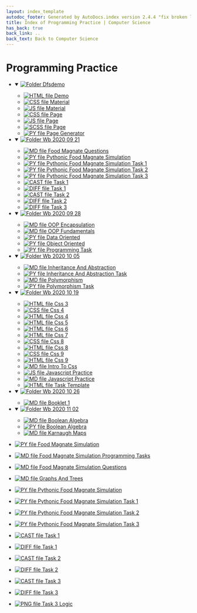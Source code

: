 ```yaml
---
layout: index_template
autodoc_footer: Generated by AutoDocs.index version 2.4.4 "fix broken link for 'C' filetype" ⓒ Starwort, 2020
title: Index of Programming Practice | Computer Science
has_back: true
back_link: ..
back_text: Back to Computer Science
---
```


# **Programming Practice**

- <details open><summary><a href='./dfsdemo'><img title='Folder' src='https://starwort.github.io/computer-science/icon-folder.png'> Dfsdemo</a></summary>

  - [![HTML file](https://img.icons8.com/windows/512/03dac6/regular-document.png) Demo](./dfsdemo/demo.html)
  - [![CSS file](https://img.icons8.com/windows/512/03dac6/css.png) Material](./dfsdemo/material.css)
  - [![JS file](https://img.icons8.com/windows/512/03dac6/js.png) Material](./dfsdemo/material.js)
  - [![CSS file](https://img.icons8.com/windows/512/03dac6/css.png) Page](./dfsdemo/page.css)
  - [![JS file](https://img.icons8.com/windows/512/03dac6/js.png) Page](./dfsdemo/page.js)
  - [![SCSS file](https://img.icons8.com/windows/512/03dac6/css.png) Page](./dfsdemo/page.scss)
  - [![PY file](https://img.icons8.com/windows/512/03dac6/py.png) Page Generator](./dfsdemo/page_generator.py)

  </details>
- <details open><summary><a href='./wb_2020_09_21'><img title='Folder' src='https://starwort.github.io/computer-science/icon-folder.png'> Wb 2020 09 21</a></summary>

  - [![MD file](https://img.icons8.com/windows/512/03dac6/regular-document.png) Food Magnate Questions](./wb_2020_09_21/food_magnate_questions.html)
  - [![PY file](https://img.icons8.com/windows/512/03dac6/py.png) Pythonic Food Magnate Simulation](./wb_2020_09_21/pythonic_food_magnate_simulation.py)
  - [![PY file](https://img.icons8.com/windows/512/03dac6/py.png) Pythonic Food Magnate Simulation Task 1](./wb_2020_09_21/pythonic_food_magnate_simulation_task_1.py)
  - [![PY file](https://img.icons8.com/windows/512/03dac6/py.png) Pythonic Food Magnate Simulation Task 2](./wb_2020_09_21/pythonic_food_magnate_simulation_task_2.py)
  - [![PY file](https://img.icons8.com/windows/512/03dac6/py.png) Pythonic Food Magnate Simulation Task 3](./wb_2020_09_21/pythonic_food_magnate_simulation_task_3.py)
  - [![CAST file](https://img.icons8.com/windows/512/03dac6/important-file.png) Task 1](./wb_2020_09_21/task_1.cast)
  - [![DIFF file](https://img.icons8.com/windows/512/03dac6/important-file.png) Task 1](./wb_2020_09_21/task_1.diff)
  - [![CAST file](https://img.icons8.com/windows/512/03dac6/important-file.png) Task 2](./wb_2020_09_21/task_2.cast)
  - [![DIFF file](https://img.icons8.com/windows/512/03dac6/important-file.png) Task 2](./wb_2020_09_21/task_2.diff)
  - [![DIFF file](https://img.icons8.com/windows/512/03dac6/important-file.png) Task 3](./wb_2020_09_21/task_3.diff)

  </details>
- <details open><summary><a href='./wb_2020_09_28'><img title='Folder' src='https://starwort.github.io/computer-science/icon-folder.png'> Wb 2020 09 28</a></summary>

  - [![MD file](https://img.icons8.com/windows/512/03dac6/regular-document.png) OOP Encapsulation](./wb_2020_09_28/OOP_encapsulation.html)
  - [![MD file](https://img.icons8.com/windows/512/03dac6/regular-document.png) OOP Fundamentals](./wb_2020_09_28/OOP_fundamentals.html)
  - [![PY file](https://img.icons8.com/windows/512/03dac6/py.png) Data Oriented](./wb_2020_09_28/data_oriented.py)
  - [![PY file](https://img.icons8.com/windows/512/03dac6/py.png) Object Oriented](./wb_2020_09_28/object_oriented.py)
  - [![PY file](https://img.icons8.com/windows/512/03dac6/py.png) Programming Task](./wb_2020_09_28/programming_task.py)

  </details>
- <details open><summary><a href='./wb_2020_10_05'><img title='Folder' src='https://starwort.github.io/computer-science/icon-folder.png'> Wb 2020 10 05</a></summary>

  - [![MD file](https://img.icons8.com/windows/512/03dac6/regular-document.png) Inheritance And Abstraction](./wb_2020_10_05/inheritance_and_abstraction.html)
  - [![PY file](https://img.icons8.com/windows/512/03dac6/py.png) Inheritance And Abstraction Task](./wb_2020_10_05/inheritance_and_abstraction_task.py)
  - [![MD file](https://img.icons8.com/windows/512/03dac6/regular-document.png) Polymorphism](./wb_2020_10_05/polymorphism.html)
  - [![PY file](https://img.icons8.com/windows/512/03dac6/py.png) Polymorphism Task](./wb_2020_10_05/polymorphism_task.py)

  </details>
- <details open><summary><a href='./wb_2020_10_19'><img title='Folder' src='https://starwort.github.io/computer-science/icon-folder.png'> Wb 2020 10 19</a></summary>

  - [![HTML file](https://img.icons8.com/windows/512/03dac6/regular-document.png) Css 3](./wb_2020_10_19/css_3.html)
  - [![CSS file](https://img.icons8.com/windows/512/03dac6/css.png) Css 4](./wb_2020_10_19/css_4.css)
  - [![HTML file](https://img.icons8.com/windows/512/03dac6/regular-document.png) Css 4](./wb_2020_10_19/css_4.html)
  - [![HTML file](https://img.icons8.com/windows/512/03dac6/regular-document.png) Css 5](./wb_2020_10_19/css_5.html)
  - [![HTML file](https://img.icons8.com/windows/512/03dac6/regular-document.png) Css 6](./wb_2020_10_19/css_6.html)
  - [![HTML file](https://img.icons8.com/windows/512/03dac6/regular-document.png) Css 7](./wb_2020_10_19/css_7.html)
  - [![CSS file](https://img.icons8.com/windows/512/03dac6/css.png) Css 8](./wb_2020_10_19/css_8.css)
  - [![HTML file](https://img.icons8.com/windows/512/03dac6/regular-document.png) Css 8](./wb_2020_10_19/css_8.html)
  - [![CSS file](https://img.icons8.com/windows/512/03dac6/css.png) Css 9](./wb_2020_10_19/css_9.css)
  - [![HTML file](https://img.icons8.com/windows/512/03dac6/regular-document.png) Css 9](./wb_2020_10_19/css_9.html)
  - [![MD file](https://img.icons8.com/windows/512/03dac6/regular-document.png) Intro To Css](./wb_2020_10_19/intro_to_css.html)
  - [![JS file](https://img.icons8.com/windows/512/03dac6/js.png) Javascript Practice](./wb_2020_10_19/javascript_practice.js)
  - [![MD file](https://img.icons8.com/windows/512/03dac6/regular-document.png) Javascript Practice](./wb_2020_10_19/javascript_practice.html)
  - [![HTML file](https://img.icons8.com/windows/512/03dac6/regular-document.png) Task Template](./wb_2020_10_19/task_template.html)

  </details>
- <details open><summary><a href='./wb_2020_10_26'><img title='Folder' src='https://starwort.github.io/computer-science/icon-folder.png'> Wb 2020 10 26</a></summary>

  - [![MD file](https://img.icons8.com/windows/512/03dac6/regular-document.png) Booklet 1](./wb_2020_10_26/booklet_1.html)

  </details>
- <details open><summary><a href='./wb_2020_11_02'><img title='Folder' src='https://starwort.github.io/computer-science/icon-folder.png'> Wb 2020 11 02</a></summary>

  - [![MD file](https://img.icons8.com/windows/512/03dac6/regular-document.png) Boolean Algebra](./wb_2020_11_02/boolean_algebra.html)
  - [![PY file](https://img.icons8.com/windows/512/03dac6/py.png) Boolean Algebra](./wb_2020_11_02/boolean_algebra.py)
  - [![MD file](https://img.icons8.com/windows/512/03dac6/regular-document.png) Karnaugh Maps](./wb_2020_11_02/karnaugh_maps.html)

  </details>
- [![PY file](https://img.icons8.com/windows/512/03dac6/py.png) Food Magnate Simulation](./food_magnate_simulation.py)
- [![MD file](https://img.icons8.com/windows/512/03dac6/regular-document.png) Food Magnate Simulation Programming Tasks](./food_magnate_simulation_programming_tasks.html)
- [![MD file](https://img.icons8.com/windows/512/03dac6/regular-document.png) Food Magnate Simulation Questions](./food_magnate_simulation_questions.html)
- [![MD file](https://img.icons8.com/windows/512/03dac6/regular-document.png) Graphs And Trees](./graphs_and_trees.html)
- [![PY file](https://img.icons8.com/windows/512/03dac6/py.png) Pythonic Food Magnate Simulation](./pythonic_food_magnate_simulation.py)
- [![PY file](https://img.icons8.com/windows/512/03dac6/py.png) Pythonic Food Magnate Simulation Task 1](./pythonic_food_magnate_simulation_task_1.py)
- [![PY file](https://img.icons8.com/windows/512/03dac6/py.png) Pythonic Food Magnate Simulation Task 2](./pythonic_food_magnate_simulation_task_2.py)
- [![PY file](https://img.icons8.com/windows/512/03dac6/py.png) Pythonic Food Magnate Simulation Task 3](./pythonic_food_magnate_simulation_task_3.py)
- [![CAST file](https://img.icons8.com/windows/512/03dac6/important-file.png) Task 1](./task_1.cast)
- [![DIFF file](https://img.icons8.com/windows/512/03dac6/important-file.png) Task 1](./task_1.diff)
- [![CAST file](https://img.icons8.com/windows/512/03dac6/important-file.png) Task 2](./task_2.cast)
- [![DIFF file](https://img.icons8.com/windows/512/03dac6/important-file.png) Task 2](./task_2.diff)
- [![CAST file](https://img.icons8.com/windows/512/03dac6/important-file.png) Task 3](./task_3.cast)
- [![DIFF file](https://img.icons8.com/windows/512/03dac6/important-file.png) Task 3](./task_3.diff)
- [![PNG file](https://img.icons8.com/windows/512/03dac6/image-document.png) Task 3 Logic](./task_3_logic.png)
